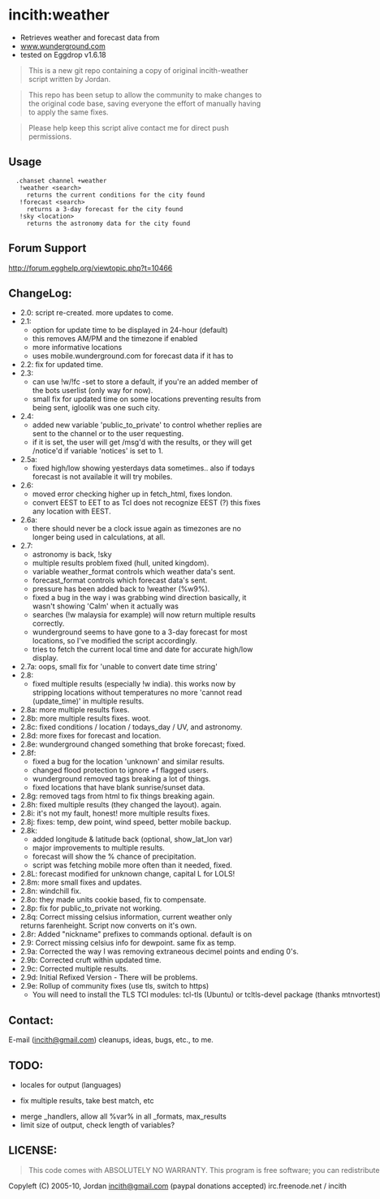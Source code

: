 incith:weather
===================
 - Retrieves weather and forecast data from 
 - www.wunderground.com
 - tested on Eggdrop v1.6.18

>This is a new git repo containing a copy of original
 incith-weather script written by Jordan.

> This repo has been setup to allow the community to make changes to the original code base, saving everyone the effort of manually having to apply the same fixes.

>Please help keep this script alive contact me for direct push permissions.

Usage
-----
      .chanset channel +weather
       !weather <search>
         returns the current conditions for the city found
       !forecast <search>
         returns a 3-day forecast for the city found
       !sky <location>
         returns the astronomy data for the city found

Forum Support
-------------
http://forum.egghelp.org/viewtopic.php?t=10466

ChangeLog:
-------------------
   

 - 2.0: script re-created.  more updates to come.
 - 2.1: 
	 - option for update time to be displayed in 24-hour (default)
	 - this removes AM/PM and the timezone if enabled
	 - more informative locations
	 - uses mobile.wunderground.com for forecast data if it has to
 - 2.2: fix for updated time.
 - 2.3:
	 - can use !w/!fc -set <location> to store a default, if you're an added member of the bots userlist (only way for now).
	 - small fix for updated time on some locations preventing results from being sent, igloolik was one such city.
 - 2.4:
	 - added new variable 'public_to_private' to control whether replies are sent to the channel or to the user requesting.
	- if it is set, the user will get /msg'd with the results, or they will get /notice'd if variable 'notices' is set to 1.
 - 2.5a:
	 - fixed high/low showing yesterdays data sometimes.. also if todays forecast is not available it will try mobiles.
 - 2.6:
	 - moved error checking higher up in fetch_html, fixes london.  
	 - convert EEST to EET to as Tcl does not recognize EEST (?) this fixes any location with EEST.
 - 2.6a: 
	 - there should never be a clock issue again as timezones are no longer being used in calculations, at all.
 - 2.7:
	 - astronomy is back, !sky <location>
	 - multiple results problem fixed (hull, united kingdom).
	 - variable weather_format controls which weather data's sent.
	 - forecast_format controls which forecast data's sent.
	 - pressure has been added back to !weather (%w9%).
	 - fixed a bug in the way i was grabbing wind direction basically, it wasn't showing 'Calm' when it actually was
	 - <country> searches (!w malaysia for example) will now return multiple results correctly.
	 - wunderground seems to have gone to a 3-day forecast for most locations, so I've modified the script accordingly.
	 - tries to fetch the current local time and date for accurate high/low display.
 - 2.7a: oops, small fix for 'unable to convert date time string'
 - 2.8: 
	 - fixed multiple results (especially !w india). this works now by stripping locations without temperatures no more 'cannot read (update_time)' in multiple results.
 - 2.8a: more multiple results fixes.
 - 2.8b: more multiple results fixes.  woot.
 - 2.8c: fixed conditions / location / todays_day / UV, and astronomy.
 - 2.8d: more fixes for forecast and location.                        
 - 2.8e: wunderground changed something that broke forecast; fixed.   
 - 2.8f:
	 - fixed a bug for the location 'unknown' and similar results.  
     - changed flood protection to ignore +f flagged users.
     - wunderground removed <nobr> tags breaking a lot of things.
     - fixed locations that have blank sunrise/sunset data.
 - 2.8g: removed <nobr> tags from html to fix things breaking again.  
 - 2.8h: fixed multiple results (they changed the layout).  again.    
 - 2.8i: it's not my fault, honest!  more multiple results fixes.     
 - 2.8j: fixes: temp, dew point, wind speed, better mobile backup.    
 - 2.8k: 
	 - added longitude & latitude back (optional, show_lat_lon var) 
     - major improvements to multiple results.
     - forecast will show the % chance of precipitation.
     - script was fetching mobile more often than it needed, fixed.
 - 2.8L: forecast modified for unknown change, capital L for LOLS!    
 - 2.8m: more small fixes and updates.                                 
 - 2.8n: windchill fix.                                               
 - 2.8o: they made units cookie based, fix to compensate.             
 - 2.8p: fix for public_to_private not working.                       
 - 2.8q: Correct missing celsius information, current weather only    
           returns farenheight. Script now converts on it's own.
 - 2.8r: Added "nickname" prefixes to commands optional. default is on
 - 2.9: Correct missing celsius info for dewpoint. same fix as temp. 
 - 2.9a: Corrected the way I was removing extraneous decimel points and ending 0's.
 - 2.9b: Corrected cruft within updated time.                         
 - 2.9c: Corrected multiple results.                            
 - 2.9d: Initial Refixed Version - There will be problems.            
 - 2.9e: Rollup of community fixes (use tls, switch to https)
      - You will need to install the TLS TCl modules: tcl-tls (Ubuntu) or tcltls-devel package (thanks mtnvortest) 
 

Contact:
--------                                                   
   E-mail (incith@gmail.com) cleanups, ideas, bugs, etc., to me.     

TODO:
-----                                                      
   - locales for output (languages)                                  
   + fix multiple results, take best match, etc                      
 - merge _handlers, allow all %var% in all _formats, max_results
 - limit size of output, check length of variables?

LICENSE:
--------
>   This code comes with ABSOLUTELY NO WARRANTY.
   This program is free software; you can redistribute it and/or
   modify it under the terms of the GNU General Public License as
   published by the Free Software Foundation; either version 2 of
   the License, or (at your option) any later version.
   later version.
   This program is distributed in the hope that it will be useful,
   but WITHOUT ANY WARRANTY; without even the implied warranty of
   MERCHANTABILITY or FITNESS FOR A PARTICULAR PURPOSE.
   See the GNU General Public License for more details.
   (http://www.gnu.org/copyleft/library.txt)

 Copyleft (C) 2005-10, Jordan
 incith@gmail.com (paypal donations accepted)
 irc.freenode.net / incith


